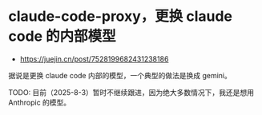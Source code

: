 # claude-code-proxy，更换 claude code 的内部模型

- https://juejin.cn/post/7528199682431238186

据说是更换 claude code 内部的模型，一个典型的做法是换成 gemini。

TODO: 目前（2025-8-3）暂时不继续跟进，因为绝大多数情况下，我还是想用 Anthropic 的模型。
